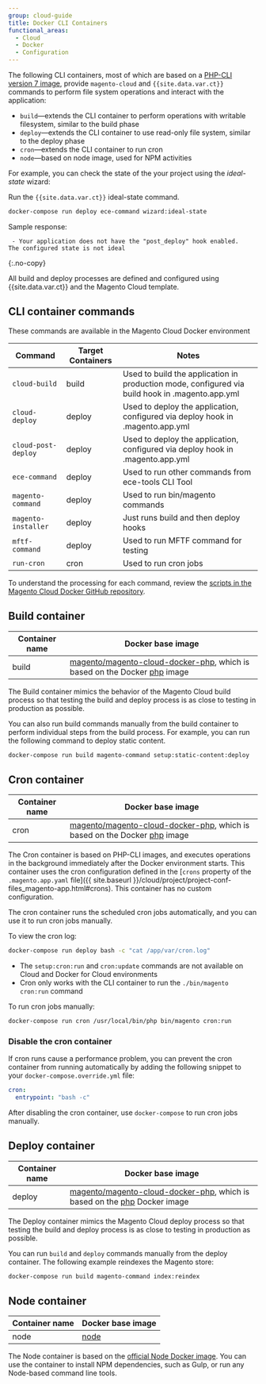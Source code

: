 ```yaml
---
group: cloud-guide
title: Docker CLI Containers
functional_areas:
  - Cloud
  - Docker
  - Configuration
---
```


The following CLI containers, most of which are based on a [PHP-CLI version 7 image], provide `magento-cloud` and `{{site.data.var.ct}}` commands to perform file system operations and interact with the application:

-  `build`—extends the CLI container to perform operations with writable filesystem, similar to the build phase
-  `deploy`—extends the CLI container to use read-only file system, similar to the deploy phase
-  `cron`—extends the CLI container to run cron
-  `node`—based on node image, used for NPM activities

For example, you can check the state of the your project using the _ideal-state_ wizard:

Run the `{{site.data.var.ct}}` ideal-state command.

```bash
docker-compose run deploy ece-command wizard:ideal-state
```

Sample response:

```terminal
 - Your application does not have the "post_deploy" hook enabled.
The configured state is not ideal
```
{:.no-copy}

All build and deploy processes are defined and configured using {{site.data.var.ct}} and the Magento Cloud template.

## CLI container commands

These commands are available in the Magento Cloud Docker environment

| Command    | Target Containers   |  Notes
| ------------- |  ------------------ |------------------
| `cloud-build` | build | Used to build the application in production mode, configured via build hook in .magento.app.yml
| `cloud-deploy` | deploy | Used to deploy the application, configured via deploy hook in .magento.app.yml
| `cloud-post-deploy` | deploy | Used to deploy the application, configured via deploy hook in .magento.app.yml
| `ece-command` | deploy | Used to run other commands from ece-tools CLI Tool
| `magento-command` | deploy | Used to run bin/magento commands
| `magento-installer` | deploy | Just runs build and then deploy hooks
| `mftf-command` | deploy | Used to run MFTF command for testing
| `run-cron` | cron | Used to run cron jobs

To understand the processing for each command, review the [scripts in the Magento Cloud Docker GitHub repository][scripts].

## Build container

Container name |Docker base image
-------- | -------- |
build | [magento/magento-cloud-docker-php], which is based on the Docker [php] image

The Build container mimics the behavior of the Magento Cloud build process so that testing the build and deploy process is as close to testing in production as possible.

You can also run build commands manually from the build container to perform individual steps from the build process. For example, you can run the following command to deploy static content.

```bash
docker-compose run build magento-command setup:static-content:deploy
```

## Cron container

Container name | Docker base image
-------- | -------- |
cron | [magento/magento-cloud-docker-php], which is based on the Docker [php] image

The Cron container is based on PHP-CLI images, and executes operations in the background immediately after the Docker environment starts. This container uses the cron configuration defined in the [`crons` property of the `.magento.app.yaml` file]({{ site.baseurl }}/cloud/project/project-conf-files_magento-app.html#crons). This container has no custom configuration.

The cron container runs the scheduled cron jobs automatically, and you can use it to run cron jobs manually.

To view the cron log:

```bash
docker-compose run deploy bash -c "cat /app/var/cron.log"
```

-  The `setup:cron:run` and `cron:update` commands are not available on Cloud and Docker for Cloud environments
-  Cron only works with the CLI container to run the `./bin/magento cron:run` command

To run cron jobs manually:

```bash
docker-compose run cron /usr/local/bin/php bin/magento cron:run
```

### Disable the cron container

If cron runs cause a performance problem, you can prevent the cron container from running automatically by adding the following snippet to your `docker-compose.override.yml` file:

```yaml
cron:
  entrypoint: "bash -c"
```

After disabling the cron container, use `docker-compose` to run cron jobs manually.

## Deploy container

Container name | Docker base image
-------- | --------
deploy | [magento/magento-cloud-docker-php], which is based on the [php] Docker image

The Deploy container mimics the Magento Cloud deploy process so that testing the build and deploy process is as close to testing in production as possible.

You can run `build` and `deploy` commands manually from the deploy container. The following example reindexes the Magento store:

```bash
docker-compose run build magento-command index:reindex
```

## Node container

Container name | Docker base image
-------- | --------
node | [node]

The Node container is based on the [official Node Docker image][node]. You can use the container to install NPM dependencies, such as Gulp, or run any Node-based command line tools.

[PHP-CLI version 7 image]: https://hub.docker.com/r/magento/magento-cloud-docker-php
[magento/magento-cloud-docker-php]: https://hub.docker.com/r/magento/magento-cloud-docker-php
[scripts]: https://github.com/magento/magento-cloud-docker/tree/develop/images/php/cli/bin
[Cloud Docker scripts]: https://github.com/magento/magento-cloud-docker/tree/develop/images/php/cli/bin
[magento/magento-cloud-docker-php]: https://hub.docker.com/r/magento/magento-cloud-docker-php
[php]: https://hub.docker.com/_/php
[node]: https://hub.docker.com/_/node
